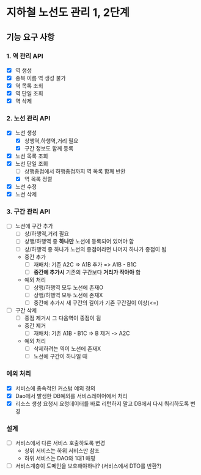 # 지하철 노선도 관리 1, 2단계

## 기능 요구 사항

### 1. 역 관리 API

- [x] 역 생성
- [x] 중복 이름 역 생성 불가
- [x] 역 목록 조회
- [x] 역 단일 조회
- [x] 역 삭제

### 2. 노선 관리 API

- [x] 노선 생성
    - [x] 상행역,하행역,거리 필요
    - [x] 구간 정보도 함께 등록
- [x] 노선 목록 조회
- [x] 노선 단일 조회
    - [ ] 상행종점에서 하행종점까지 역 목록 함께 반환
    - [x] 역 목록 정렬
- [x] 노선 수정
- [x] 노선 삭제

### 3. 구간 관리 API

- [ ] 노선에 구간 추가
    - [ ] 상/하행역,거리 필요
    - [ ] 상행/하행역 중 **하나만** 노선에 등록되어 있어야 함
    - [ ] 상/하행역 중 하나가 노선의 종점이라면 나머지 하나가 종점이 됨
    - 중간 추가
        - [ ] 재배치: 기존 A2C => A1B 추가 => A1B - B1C
        - [ ] **중간에 추가시** 기존의 구간보다 **거리가 작아야** 함
    - 예외 처리
        - [ ] 상행/하행역 모두 노선에 존재O
        - [ ] 상행/하행역 모두 노선에 존재X
        - [ ] 중간에 추가시 새 구간의 길이가 기존 구간길이 이상(<=)
- [ ] 구간 삭제
    - [ ] 종점 제거시 그 다음역이 종점이 됨
    - 중간 제거
        - [ ] 재배치: 기존 A1B - B1C => B 제거 -> A2C
    - 예외 처리
        - [ ] 삭제하려는 역이 노선에 존재X
        - [ ] 노선에 구간이 하나일 때

### 예외 처리
- [x] 서비스에 종속적인 커스텀 예외 정의
- [x] Dao에서 발생한 DB예외를 서비스레이어에서 처리
- [x] 리소스 생성 요청시 요청데이터를 바로 리턴하지 말고 DB에서 다시 쿼리하도록 변경

### 설계
- [ ] 서비스에서 다른 서비스 호출하도록 변경
    - 상위 서비스는 하위 서비스만 참조
    - 하위 서비스는 DAO와 1대1 매핑
- [ ] 서비스계층이 도메인을 보호해야하나? (서비스에서 DTO를 반환?)